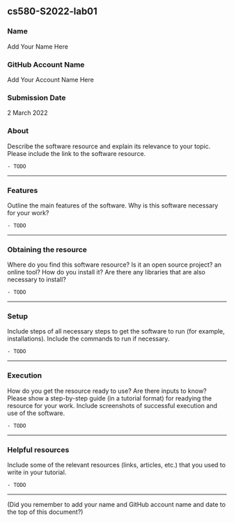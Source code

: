 ## cs580-S2022-lab01

### Name
Add Your Name Here

### GitHub Account Name
Add Your Account Name Here

### Submission Date
2 March 2022


### About

Describe the software resource and explain its relevance to your topic. Please include the link to the software resource.

	- TODO

---

### Features

Outline the main features of the software. Why is this software necessary for your work?

	- TODO

---

### Obtaining the resource

Where do you find this software resource? Is it an open source project? an online tool? How do you install it? Are there any libraries that are also necessary to install?

	- TODO

---

### Setup

Include steps of all necessary steps to get the software to run (for example, installations). Include the commands to run if necessary.

	- TODO

---

### Execution

How do you get the resource ready to use? Are there inputs to know? Please show a step-by-step guide (in a tutorial format) for readying the resource for your work. Include screenshots of successful execution and use of the software.

	- TODO

---

### Helpful resources

Include some of the relevant resources (links, articles, etc.) that you used to write in your tutorial.

	- TODO

---

(Did you remember to add your name and GitHub account name and date to the top of this document?)
